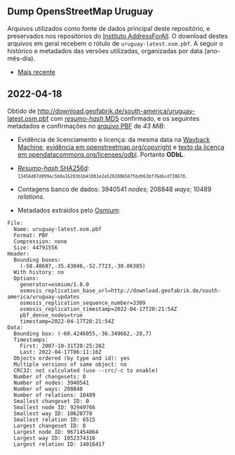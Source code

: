 ## Dump OpensStreetMap Uruguay
Arquivos utilizados como fonte de dados principal deste repositório, e preservados nos repositórios do [Instituto AddressForAll](https://github.com/AddressForAll/preserv-UY). 
O download destes arquivos em geral recebem o rótulo de `uruguay-latest.osm.pbf`. 
A seguir o histórico e metadados das versões utilizadas, organizadas por data (ano-mês-dia).

* [Mais recente](#2022-04-18)

## 2022-04-18
Obtido de http://download.geofabrik.de/south-america/uruguay-latest.osm.pbf com [_resumo-hash_ MD5](https://en.wikipedia.org/wiki/MD5) confirmado, e os seguintes metadados e confirmações no [arquivo PBF](https://wiki.openstreetmap.org/wiki/PBF_Format) de *43 MiB*:

* Evidência de licenciamento e licença: da mesma data na [Wayback Machine](https://web.archive.org), [evidência em openstreetmap.org/copyright](http://web.archive.org/web/20220418172233/https://www.openstreetmap.org/copyright) e [texto da licença em opendatacommons.org/licenses/odbl](http://web.archive.org/web/20220418172356/https://opendatacommons.org/licenses/odbl/). Portanto **ODbL**.

* [_Resumo-hash_ SHA256d](https://en.bitcoin.it/wiki/Protocol_documentation#Hashes): <small> `13456d87d099ac5b0a16203b1b41081e2a520208656f5bd963bf76d6cd738678`</small>.

* Contagens banco de dados: 3940541 _nodes_; 208848 _ways_; 10489 _relations_.

* Metadados extraídos pelo [Osmium](https://osmcode.org/osmium-tool/manual.html):

```
File:
  Name: uruguay-latest.osm.pbf
  Format: PBF
  Compression: none
  Size: 44791556
Header:
  Bounding boxes:
    (-58.48687,-35.43046,-52.7723,-30.06385)
  With history: no
  Options:
    generator=osmium/1.8.0
    osmosis_replication_base_url=http://download.geofabrik.de/south-america/uruguay-updates
    osmosis_replication_sequence_number=3309
    osmosis_replication_timestamp=2022-04-17T20:21:54Z
    pbf_dense_nodes=true
    timestamp=2022-04-17T20:21:54Z
Data:
  Bounding box: (-60.4246055,-36.349662,-20,7)
  Timestamps:
    First: 2007-10-31T20:25:28Z
    Last: 2022-04-17T06:11:16Z
  Objects ordered (by type and id): yes
  Multiple versions of same object: no
  CRC32: not calculated (use --crc/-c to enable)
  Number of changesets: 0
  Number of nodes: 3940541
  Number of ways: 208848
  Number of relations: 10489
  Smallest changeset ID: 0
  Smallest node ID: 92949766
  Smallest way ID: 10620778
  Smallest relation ID: 6515
  Largest changeset ID: 0
  Largest node ID: 9671454864
  Largest way ID: 1052374316
  Largest relation ID: 14016417
```
